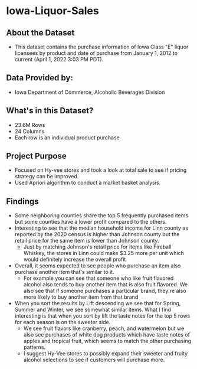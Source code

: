 # Iowa-Liquor-Sales

## About the Dataset
- This dataset contains the purchase information of Iowa Class "E" liquor licensees by product and date of purchase from January 1, 2012 to current (April 1, 2022 3:03 PM PDT).

## Data Provided by:
- Iowa Department of Commerce, Alcoholic Beverages Division

## What's in this Dataset?
- 23.6M Rows
- 24 Columns
- Each row is an individual product purchase

## Project Purpose
- Focused on Hy-vee stores and took a look at total sale to see if pricing strategy can be improved.
- Used Apriori algorithm to conduct a market basket analysis.

## Findings
- Some neighboring counties share the top 5 frequently purchased items but some counties have a lower profit compared to the others. 
- Interesting to see that the median household income for Linn county as reported by the 2020 census is higher than Johnson county but the retail price for the same item is lower than Johnson county. 
  - Just by matching Johnson's retail price for items like Fireball Whiskey, the stores in Linn could make $3.25 more per unit which would definitely increase the overall profit
- Overall, it seems expected to see people who purchase an item also purchase another item that's similar to it. 
  - For example you can see that someone who like fruit flavored alcohol also tends to buy another item that is also fruit flavored. We also see that if someone purchases a particular brand, they're also more likely to buy another item from that brand
- When you sort the results by Lift descending we see that for Spring, Summer and Winter, we see somewhat similar items. What I find interesting is that when you sort by lift the taste notes for the top 5 rows for each season is on the sweeter side. 
  - We see fruit flavors like cranberry, peach, and watermelon but we also see purchases of white dog products which have taste notes of apples and tropical fruit, which seems to match the other purchasing patterns.
  - I suggest Hy-Vee stores to possibly expand their sweeter and fruity alcohol selections to see if customers will purchase more. 
